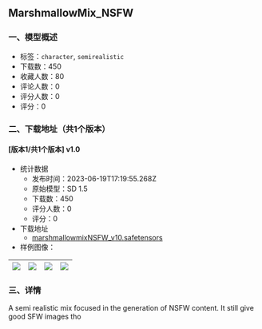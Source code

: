 ## MarshmallowMix_NSFW
### 一、模型概述

- 标签：`character`, `semirealistic`
- 下载数：450
- 收藏人数：80
- 评论人数：0
- 评分人数：0
- 评分：0

### 二、下载地址（共1个版本）

#### [版本1/共1个版本] v1.0

- 统计数据
  - 发布时间：2023-06-19T17:19:55.268Z
  - 原始模型：SD 1.5
  - 下载数：450
  - 评分人数：0
  - 评分：0
- 下载地址
  - [marshmallowmixNSFW_v10.safetensors](https://civitai.com/api/download/models/99615)
- 样例图像：

| <img src="https://image.civitai.com/xG1nkqKTMzGDvpLrqFT7WA/844f1e00-e50f-48df-a13f-17fd9dbf5d24/width=450/1208888.jpeg" /> | <img src="https://image.civitai.com/xG1nkqKTMzGDvpLrqFT7WA/d60a3b23-8bc9-4dc3-af7f-c54f08f79fd4/width=450/1208890.jpeg" /> | <img src="https://image.civitai.com/xG1nkqKTMzGDvpLrqFT7WA/a4b3274b-a5ed-441e-9ec2-a8395f01619d/width=450/1208889.jpeg" /> | <img src="https://image.civitai.com/xG1nkqKTMzGDvpLrqFT7WA/3f559bfc-8554-496a-a64d-426086915448/width=450/1208894.jpeg" /> |
| ---- | ---- | ---- | ---- |


### 三、详情
<p>A semi realistic mix focused in the generation of NSFW content. It still give good SFW images tho</p>